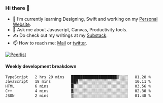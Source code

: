 ### Hi there 👋

- 🌱 I’m currently learning Designing, Swift and working on my [Personal Website](https://kvaishak.com/).
- 💬 Ask me about Javascript, Canvas,  Productivity tools. 
- :writing_hand: Do check out my writings at my [Substack](https://kvaishak.substack.com/).
- 📫 How to reach me: [Mail](mailto:vaishak.kaippanchery@gmail.com) or [twitter](https://twitter.com/kvaishack).

[![Peerlist](https://github-readme-badge.peerlist.io/api/vaishak)](https://peerlist.io/vaishak)

#### Weekly development breakdown

<!--START_SECTION:waka-->

```txt
TypeScript   2 hrs 29 mins   ████████████████████▒░░░░   81.28 %
JavaScript   18 mins         ██▓░░░░░░░░░░░░░░░░░░░░░░   10.11 %
HTML         6 mins          █░░░░░░░░░░░░░░░░░░░░░░░░   03.56 %
C++          4 mins          ▓░░░░░░░░░░░░░░░░░░░░░░░░   02.30 %
JSON         2 mins          ▒░░░░░░░░░░░░░░░░░░░░░░░░   01.48 %
```

<!--END_SECTION:waka-->
